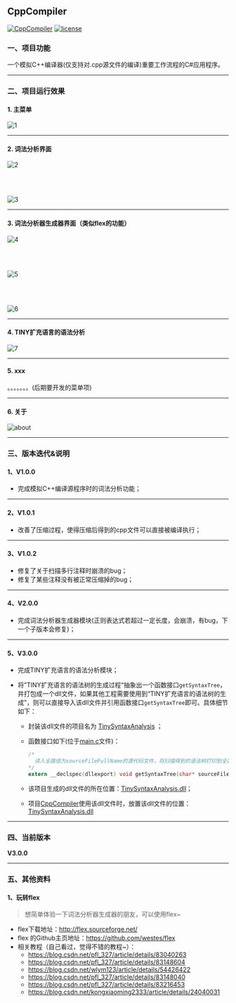 ## CppCompiler

[![CppCompiler](https://img.shields.io/badge/CppCompiler-v1.0.2-green.svg)](https://github.com/Yuziquan/CppCompiler)
[![license](https://img.shields.io/packagist/l/doctrine/orm.svg)](https://github.com/Yuziquan/CppCompiler/blob/master/LICENSE)

### 一、项目功能

一个模拟C++编译器(仅支持对.cpp源文件的编译)重要工作流程的C#应用程序。



***

### 二、项目运行效果

#### 1. 主菜单

![1](Screenshots/1.png)

***

#### 2. 词法分析界面

![2](Screenshots/2.png)

<br/>
<br/>

![3](Screenshots/3.png)



***
#### 3. 词法分析器生成器界面（类似flex的功能）

![4](Screenshots/4.png)

<br/>
<br/>

![5](Screenshots/5.png)

<br/>
<br/>

![6](Screenshots/6.png)

***
#### 4. TINY扩充语言的语法分析

![7](Screenshots/7.png)

***
#### 5. xxx

。。。。。。。(后期要开发的菜单项)



***

#### 6. 关于

![about](Screenshots/about.png)



***

### 三、版本迭代&说明

#### 1、V1.0.0

* 完成模拟C++编译源程序时的词法分析功能；

***

#### 2、V1.0.1

* 改善了压缩过程，使得压缩后得到的cpp文件可以直接被编译执行；

***

#### 3、V1.0.2

* 修复了关于扫描多行注释时崩溃的bug；
* 修复了某些注释没有被正常压缩掉的bug；

***

#### 4、V2.0.0
* 完成词法分析器生成器模块(正则表达式若超过一定长度，会崩溃，有bug，下一个子版本会修复)；

***

#### 5、V3.0.0

* 完成TINY扩充语言的语法分析模块；

* 将”TINY扩充语言的语法树的生成过程“抽象出一个函数接口`getSyntaxTree`，并打包成一个dll文件，如果其他工程需要使用到“TINY扩充语言的语法树的生成”，则可以直接导入该dll文件并引用函数接口`getSyntaxTree`即可。具体细节如下：

  * 封装该dll文件的项目名为 [TinySyntaxAnalysis](https://github.com/Yuziquan/CppCompiler/tree/master/TINY%E6%89%A9%E5%85%85%E8%AF%AD%E8%A8%80%E7%9A%84%E8%AF%AD%E6%B3%95%E6%A0%91%E7%94%9F%E6%88%90%EF%BC%88DLL%E9%A1%B9%E7%9B%AE%EF%BC%89/DLL%E9%A1%B9%E7%9B%AE/TinySyntaxAnalysis) ；

  * 函数接口如下(位于[main.c](https://github.com/Yuziquan/CppCompiler/blob/master/TINY%E6%89%A9%E5%85%85%E8%AF%AD%E8%A8%80%E7%9A%84%E8%AF%AD%E6%B3%95%E6%A0%91%E7%94%9F%E6%88%90%EF%BC%88DLL%E9%A1%B9%E7%9B%AE%EF%BC%89/DLL%E9%A1%B9%E7%9B%AE/TinySyntaxAnalysis/TinySyntaxAnalysis/main.c)文件)：

    ```c
    /*
      读入全路径为sourceFileFullName的源代码文件，将扫描得到的语法树打印到全路径为savedFileFullName的文件中
    */
    extern __declspec(dllexport) void getSyntaxTree(char* sourceFileFullName, char* savedFileFullName);
    ```

  * 该项目生成的dll文件的所在位置：[TinySyntaxAnalysis.dll](https://github.com/Yuziquan/CppCompiler/blob/master/TINY%E6%89%A9%E5%85%85%E8%AF%AD%E8%A8%80%E7%9A%84%E8%AF%AD%E6%B3%95%E6%A0%91%E7%94%9F%E6%88%90%EF%BC%88DLL%E9%A1%B9%E7%9B%AE%EF%BC%89/DLL%E9%A1%B9%E7%9B%AE/TinySyntaxAnalysis/x64/Debug/TinySyntaxAnalysis.dll)；

  * 项目[CppCompiler](https://github.com/Yuziquan/CppCompiler)使用该dll文件时，放置该dll文件的位置：[TinySyntaxAnalysis.dll](https://github.com/Yuziquan/CppCompiler/blob/master/CppCompiler/CppCompiler/bin/Debug/TinySyntaxAnalysis.dll)


***

### 四、当前版本

**V3.0.0**

***

### 五、其他资料

#### 1、玩转flex
> 想简单体验一下词法分析器生成器的朋友，可以使用flex~
* flex下载地址：http://flex.sourceforge.net/
* flex 的Github主页地址：https://github.com/westes/flex
* 相关教程（自己看过，觉得不错的教程~）：
  * https://blog.csdn.net/pfl_327/article/details/83040263
  * https://blog.csdn.net/pfl_327/article/details/83148604
  * https://blog.csdn.net/wlym123/article/details/54426422
  * https://blog.csdn.net/pfl_327/article/details/83148040
  * https://blog.csdn.net/pfl_327/article/details/83216453
  * https://blog.csdn.net/kongxiaoming2333/article/details/24040031